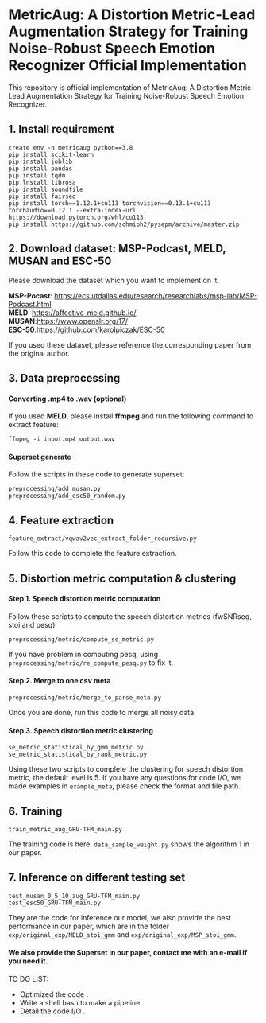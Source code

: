 # MetricAug: A Distortion Metric-Lead Augmentation Strategy for Training Noise-Robust Speech Emotion Recognizer Official Implementation

This repository is official implementation of MetricAug: A Distortion Metric-Lead Augmentation Strategy for Training Noise-Robust Speech Emotion Recognizer.

## 1. Install requirement
```
create env -n metricaug python==3.8
pip install scikit-learn  
pip install joblib  
pip install pandas  
pip install tqdm  
pip lnstall librosa  
pip install soundfile  
pip install fairseq  
pip install torch==1.12.1+cu113 torchvision==0.13.1+cu113 torchaudio==0.12.1 --extra-index-url https://download.pytorch.org/whl/cu113  
pip install https://github.com/schmiph2/pysepm/archive/master.zip  
```
## 2. Download dataset: MSP-Podcast, MELD, MUSAN and ESC-50
Please download the dataset which you want to implement on it.  

**MSP-Pocast**: <https://ecs.utdallas.edu/research/researchlabs/msp-lab/MSP-Podcast.html>  
**MELD**: <https://affective-meld.github.io/>  
**MUSAN**:<https://www.openslr.org/17/>  
**ESC-50**:<https://github.com/karolpiczak/ESC-50>  

If you used these dataset, please reference the corresponding paper from the original author.
## 3. Data preprocessing 
 
#### Converting .mp4 to .wav (optional)
If you used **MELD**, please install **ffmpeg** and run the following command to extract feature:
```
ffmpeg -i input.mp4 output.wav
```
#### Superset generate
Follow the scripts in these code to generate superset:
```
preprocessing/add_musan.py
preprocessing/add_esc50_random.py
```

## 4. Feature extraction

```
feature_extract/vqwav2vec_extract_folder_recursive.py
```
Follow this code to complete the feature extraction.

## 5. Distortion metric computation & clustering

#### Step 1. Speech distortion metric computation
Follow these scripts to compute the speech distortion metrics (fwSNRseg, stoi and pesq):
```
preprocessing/metric/compute_se_metric.py
```
If you have problem in computing pesq, using ``preprocessing/metric/re_compute_pesq.py`` to fix it.

#### Step 2. Merge to one csv meta

```
preprocessing/metric/merge_to_parse_meta.py
```
Once you are done, run this code to merge all noisy data.

#### Step 3. Speech distortion metric clustering
```
se_metric_statistical_by_gmm_metric.py
se_metric_statistical_by_rank_metric.py
```
Using these two scripts to complete the clustering for speech distortion metric, the default level is 5.
If you have any questions for code I/O, we made examples in ``example_meta``, please check the format and file path.


## 6. Training
```
train_metric_aug_GRU-TFM_main.py
```
The training code is here. ``data_sample_weight.py`` shows the algorithm 1 in our paper.

## 7. Inference on different testing set

```
test_musan_0_5_10_aug_GRU-TFM_main.py
test_esc50_GRU-TFM_main.py
```
They are the code for inference our model, we also provide the best performance in our paper, which are in the folder ``exp/original_exp/MELD_stoi_gmm`` and ``exp/original_exp/MSP_stoi_gmm``.


#### We also provide the Superset in our paper, contact me with an e-mail if you need it.

TO DO LIST:
 * Optimized the code .  
 * Write a shell bash to make a pipeline.
 * Detail the code I/O .
